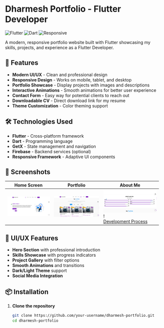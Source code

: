 # Dharmesh Portfolio - Flutter Developer

![Flutter](https://img.shields.io/badge/Flutter-3.0+-blue.svg)
![Dart](https://img.shields.io/badge/Dart-2.17+-blue.svg)
![Responsive](https://img.shields.io/badge/Responsive-Yes-green.svg)

A modern, responsive portfolio website built with Flutter showcasing my skills, projects, and experience as a Flutter Developer.

## 🚀 Features

- **Modern UI/UX** - Clean and professional design
- **Responsive Design** - Works on mobile, tablet, and desktop
- **Portfolio Showcase** - Display projects with images and descriptions
- **Interactive Animations** - Smooth animations for better user experience
- **Contact Form** - Easy way for potential clients to reach out
- **Downloadable CV** - Direct download link for my resume
- **Theme Customization** - Color theming support

## 🛠️ Technologies Used

- **Flutter** - Cross-platform framework
- **Dart** - Programming language
- **GetX** - State management and navigation
- **Firebase** - Backend services (optional)
- **Responsive Framework** - Adaptive UI components

## 📱 Screenshots

| Home Screen | Portfolio | About Me                                                                                                |
|------------|-----------|---------------------------------------------------------------------------------------------------------|
| ![Home](assets/screenshots/home.png) | ![Portfolio](assets/screenshots/portfollio.png) | ![Skill](assets/screenshots/skill.png)!  [<br/>Development Process](assets/screenshots/development.png) |

## 🎨 UI/UX Features

- **Hero Section** with professional introduction
- **Skills Showcase** with progress indicators
- **Project Gallery** with filter options
- **Smooth Animations** and transitions
- **Dark/Light Theme** support
- **Social Media Integration**

## 📦 Installation

1. **Clone the repository**
   ```bash
   git clone https://github.com/your-username/dharmesh-portfolio.git
   cd dharmesh-portfolio